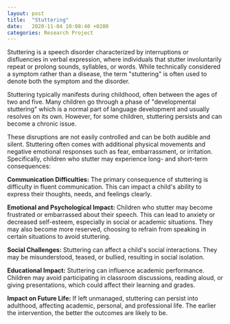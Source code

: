 ```yaml
---
layout: post
title:  "Stuttering"
date:   2020-11-04 10:08:40 +0200
categories: Research Project
---
```


Stuttering is a speech disorder characterized by interruptions or disfluencies in verbal expression, where individuals that stutter involuntarily repeat or prolong sounds, syllables, or words. While technically considered a symptom rather than a disease, the term "stuttering" is often used to denote both the symptom and the disorder.

Stuttering typically manifests during childhood, often between the ages of two and five. Many children go through a phase of "developmental stuttering" which is a normal part of language development and usually resolves on its own. However, for some children, stuttering persists and can become a chronic issue.

These disruptions are not easily controlled and can be both audible and silent. Stuttering often comes with additional physical movements and negative emotional responses such as fear, embarrassment, or irritation. Specifically, children who stutter may experience long- and short-term consequences:

<strong>Communication Difficulties:</strong>  The primary consequence of stuttering is difficulty in fluent communication. This can impact a child's ability to express their thoughts, needs, and feelings clearly.

<strong>Emotional and Psychological Impact:</strong>  Children who stutter may become frustrated or embarrassed about their speech. This can lead to  anxiety or decreased self-esteem, especially in social or academic situations. They may also become more reserved, choosing to refrain from speaking in certain situations to avoid stuttering.

<strong>Social Challenges:</strong>  Stuttering can affect a child's social interactions. They may be misunderstood, teased, or bullied, resulting in social isolation.

<strong>Educational Impact:</strong>  Stuttering can influence academic performance. Children may avoid participating in classroom discussions, reading aloud, or giving presentations, which could affect their learning and grades.

<strong>Impact on Future Life:</strong> If left unmanaged, stuttering can persist into adulthood, affecting academic, personal, and professional life. The earlier the intervention, the better the outcomes are likely to be.</p>
